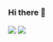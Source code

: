### Hi there 👋

<img align="center" src="https://github-readme-stats.vercel.app/api?username=juushya&hide=stars&count_private=true&show_icons=true&theme=nightowl&include_all_commits=true&custom_title=Juushya's%20GitHub%20Stats" /> <img align="center" src="https://github-readme-stats.vercel.app/api/top-langs/?username=juushya&count_private=true&show_icons=true&theme=nightowl" />

